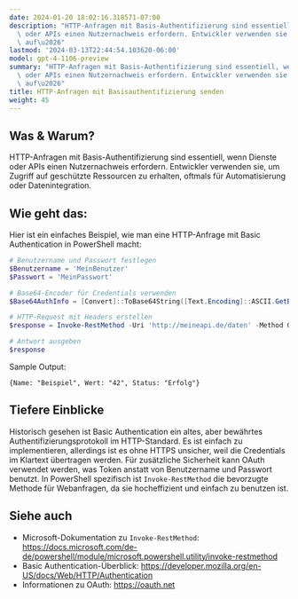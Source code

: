 ```yaml
---
date: 2024-01-20 18:02:16.318571-07:00
description: "HTTP-Anfragen mit Basis-Authentifizierung sind essentiell, wenn Dienste\
  \ oder APIs einen Nutzernachweis erfordern. Entwickler verwenden sie, um Zugriff\
  \ auf\u2026"
lastmod: '2024-03-13T22:44:54.103620-06:00'
model: gpt-4-1106-preview
summary: "HTTP-Anfragen mit Basis-Authentifizierung sind essentiell, wenn Dienste\
  \ oder APIs einen Nutzernachweis erfordern. Entwickler verwenden sie, um Zugriff\
  \ auf\u2026"
title: HTTP-Anfragen mit Basisauthentifizierung senden
weight: 45
---
```


## Was & Warum?
HTTP-Anfragen mit Basis-Authentifizierung sind essentiell, wenn Dienste oder APIs einen Nutzernachweis erfordern. Entwickler verwenden sie, um Zugriff auf geschützte Ressourcen zu erhalten, oftmals für Automatisierung oder Datenintegration.

## Wie geht das:
Hier ist ein einfaches Beispiel, wie man eine HTTP-Anfrage mit Basic Authentication in PowerShell macht:

```PowerShell
# Benutzername und Passwort festlegen
$Benutzername = 'MeinBenutzer'
$Passwort = 'MeinPasswort'

# Base64-Encoder für Credentials verwenden
$Base64AuthInfo = [Convert]::ToBase64String([Text.Encoding]::ASCII.GetBytes(("$Benutzername:$Passwort")))

# HTTP-Request mit Headers erstellen
$response = Invoke-RestMethod -Uri 'http://meineapi.de/daten' -Method Get -Headers @{Authorization=("Basic {0}" -f $Base64AuthInfo)}

# Antwort ausgeben
$response
```

Sample Output:

```
{Name: "Beispiel", Wert: "42", Status: "Erfolg"}
```

## Tiefere Einblicke
Historisch gesehen ist Basic Authentication ein altes, aber bewährtes Authentifizierungsprotokoll im HTTP-Standard. Es ist einfach zu implementieren, allerdings ist es ohne HTTPS unsicher, weil die Credentials im Klartext übertragen werden. Für zusätzliche Sicherheit kann OAuth verwendet werden, was Token anstatt von Benutzername und Passwort benutzt. In PowerShell spezifisch ist `Invoke-RestMethod` die bevorzugte Methode für Webanfragen, da sie hocheffizient und einfach zu benutzen ist.

## Siehe auch
- Microsoft-Dokumentation zu `Invoke-RestMethod`: https://docs.microsoft.com/de-de/powershell/module/microsoft.powershell.utility/invoke-restmethod
- Basic Authentication-Überblick: https://developer.mozilla.org/en-US/docs/Web/HTTP/Authentication
- Informationen zu OAuth: https://oauth.net
